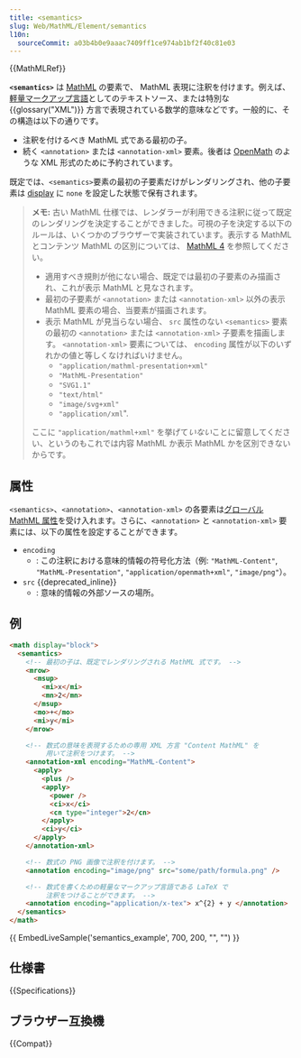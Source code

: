```yaml
---
title: <semantics>
slug: Web/MathML/Element/semantics
l10n:
  sourceCommit: a03b4b0e9aaac7409ff1ce974ab1bf2f40c81e03
---
```


{{MathMLRef}}

**`<semantics>`** は [MathML](/ja/docs/Web/MathML) の要素で、 MathML 表現に注釈を付けます。例えば、[軽量マークアップ言語](https://ja.wikipedia.org/wiki/軽量マークアップ言語)としてのテキストソース、または特別な {{glossary("XML")}} 方言で表現されている数学的意味などです。一般的に、その構造は以下の通りです。

- 注釈を付けるべき MathML 式である最初の子。
- 続く `<annotation>` または `<annotation-xml>` 要素。後者は [OpenMath](https://en.wikipedia.org/wiki/OpenMath) のような XML 形式のために予約されています。

既定では、`<semantics>`要素の最初の子要素だけがレンダリングされ、他の子要素は [display](/ja/docs/Web/CSS/display) に `none` を設定した状態で保有されます。

> **メモ:** 古い MathML 仕様では、レンダラーが利用できる注釈に従って既定のレンダリングを決定することができました。可視の子を決定する以下のルールは、いくつかのブラウザーで実装されています。表示する MathML とコンテンツ MathML の区別については、 [MathML 4](https://w3c.github.io/mathml/) を参照してください。
>
> - 適用すべき規則が他にない場合、既定では最初の子要素のみ描画され、これが表示 MathML と見なされます。
> - 最初の子要素が `<annotation>` または `<annotation-xml>` 以外の表示 MathML 要素の場合、当要素が描画されます。
> - 表示 MathML が見当らない場合、 `src` 属性のない `<semantics>` 要素の最初の `<annotation>` または `<annotation-xml>` 子要素を描画します。 `<annotation-xml>` 要素については、 `encoding` 属性が以下のいずれかの値と等しくなければいけません。
>   - `"application/mathml-presentation+xml"`
>   - `"MathML-Presentation"`
>   - `"SVG1.1"`
>   - `"text/html"`
>   - `"image/svg+xml"`
>   - `"application/xml`".
>
> ここに `"application/mathml+xml"` を挙げて*いない*ことに留意してください、というのもこれでは内容 MathML か表示 MathML かを区別できないからです。

## 属性

`<semantics>`、`<annotation>`、`<annotation-xml>` の各要素は[グローバル MathML 属性](/ja/docs/Web/MathML/Global_attributes)を受け入れます。さらに、`<annotation>` と `<annotation-xml>` 要素には、以下の属性を設定することができます。

- `encoding`
  - : この注釈における意味的情報の符号化方法（例: `"MathML-Content"`, `"MathML-Presentation"`, `"application/openmath+xml"`, `"image/png"`）。
- `src` {{deprecated_inline}}
  - : 意味的情報の外部ソースの場所。

## 例

```html
<math display="block">
  <semantics>
    <!-- 最初の子は、既定でレンダリングされる MathML 式です。 -->
    <mrow>
      <msup>
        <mi>x</mi>
        <mn>2</mn>
      </msup>
      <mo>+</mo>
      <mi>y</mi>
    </mrow>

    <!-- 数式の意味を表現するための専用 XML 方言 "Content MathML" を
         用いて注釈をつけます。 -->
    <annotation-xml encoding="MathML-Content">
      <apply>
        <plus />
        <apply>
          <power />
          <ci>x</ci>
          <cn type="integer">2</cn>
        </apply>
        <ci>y</ci>
      </apply>
    </annotation-xml>

    <!-- 数式の PNG 画像で注釈を付けます。 -->
    <annotation encoding="image/png" src="some/path/formula.png" />

    <!-- 数式を書くための軽量なマークアップ言語である LaTeX で
         注釈をつけることができます。 -->
    <annotation encoding="application/x-tex"> x^{2} + y </annotation>
  </semantics>
</math>
```

{{ EmbedLiveSample('semantics_example', 700, 200, "", "") }}

## 仕様書

{{Specifications}}

## ブラウザー互換機

{{Compat}}
